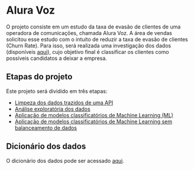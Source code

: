 # Alura Voz
O projeto consiste em um estudo da taxa de evasão de clientes de uma operadora de comunicações, chamada Alura Voz. A área de vendas solicitou esse estudo com o intuito de reduzir a taxa de evasão de clientes (Churn Rate). Para isso, será realizada uma investigação dos dados (disponíveis [aqui](https://github.com/aclaragonzalez/alura-voz/blob/main/dados/Telco-Customer-Churn.json)), cujo objetivo final é classificar os clientes como possíveis candidatos a deixar a empresa.

## Etapas do projeto
Este projeto será dividido em três etapas:
* [Limpeza dos dados trazidos de uma API](https://github.com/aclaragonzalez/alura-voz/blob/main/limpeza.ipynb)
* [Análise exploratória dos  dados](https://github.com/aclaragonzalez/alura-voz/blob/main/analise.ipynb)
* [Aplicação de modelos classificatórios de Machine Learning (ML)](https://github.com/aclaragonzalez/alura-voz/blob/main/modelos.ipynb)
* [Aplicação de modelos classificatórios de Machine Learning sem balanceamento de dados](https://github.com/aclaragonzalez/alura-voz/blob/main/modelos-sem-resample.ipynb)

## Dicionário dos dados
O dicionário dos dados pode ser acessado [aqui](https://github.com/aclaragonzalez/alura-voz/blob/main/dicionario.md).
